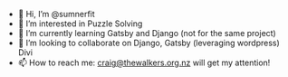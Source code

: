 - 👋 Hi, I’m @sumnerfit
- 👀 I’m interested in Puzzle Solving
- 🌱 I’m currently learning Gatsby and Django (not for the same project)
- 💞️ I’m looking to collaborate on Django, Gatsby (leveraging wordpress) Divi
- 📫 How to reach me: craig@thewalkers.org.nz will get my attention!

<!---
sumnerfit/sumnerfit is a ✨ special ✨ repository because its `README.md` (this file) appears on your GitHub profile.
You can click the Preview link to take a look at your changes.
--->
